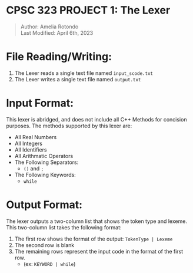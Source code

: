 # CPSC 323 PROJECT 1: The Lexer #   
> Author: Amelia Rotondo   
> Last Modified: April 6th, 2023    

# File Reading/Writing:  
1. The Lexer reads a single text file named `input_scode.txt`
2. The Lexer writes a single text file named `output.txt`
  
# Input Format:  
This lexer is abridged, and does not include all C++ Methods for concision purposes. The methods supported by this lexer are:   
- All Real Numbers 
- All Integers  
- All Identifiers  
- All Arithmatic Operators  
- The Following Separators: 
    - `()` and `;`  
- The Following Keywords: 
    - `while`  
  
# Output Format: 
The lexer outputs a two-column list that shows the token type and lexeme. This two-column list takes the following format:  
1. The first row shows the format of the output: `TokenType | Lexeme`  
2. The second row is blank 
3. The remaining rows represent the input code in the format of the first row.  
    - (ex: `KEYWORD | while`)  